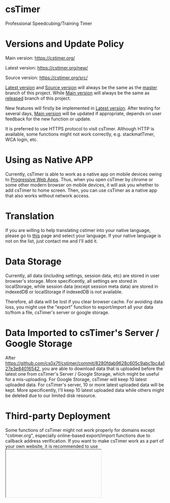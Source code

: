 # csTimer

Professional Speedcubing/Training Timer


# Versions and Update Policy

Main version: https://cstimer.org/

Latest version: https://cstimer.org/new/

Source version: https://cstimer.org/src/

[Latest version](https://cstimer.org/new/) and [Source version](https://cstimer.org/src/) will always be the same as the [master](https://github.com/cs0x7f/csTimer/tree/master) branch of this project. While [Main version](https://cstimer.org/) will always be the same as [released](https://github.com/cs0x7f/csTimer/tree/released) branch of this project.

New features will firstly be implemented in [Latest version](https://cstimer.org/new/). After testing for several days, [Main version](https://cstimer.org/) will be updated if appropriate, depends on user feedback for the new function or update.

It is preferred to use HTTPS protocol to visit csTimer. Although HTTP is available, some functions might not work correctly, e.g. stackmatTimer, WCA login, etc.


# Using as Native APP

Currently, csTimer is able to work as a native app on mobile devices owing to [Progressive Web Apps](https://developers.google.com/web/progressive-web-apps/). Thus, when you open csTimer by chrome or some other modern browser on mobile devices, it will ask you whether to add csTimer to home screen. Then, you can use csTimer as a native app that also works without network access.


# Translation

If you are willing to help translating cstimer into your native language, please go to [this](https://crowdin.com/project/cstimer) page and select your language. If your native language is not on the list, just contact me and I'll add it.


# Data Storage

Currently, all data (including settings, session data, etc) are stored in user browser's storage. More specificently, all settings are stored in localStorage, while session data (except session meta data) are stored in indexedDB or localStorage if indexedDB is not available.

Therefore, all data will be lost if you clear browser cache. For avoiding data loss, you might use the "export" function to export/import all your data to/from a file, csTimer's server or google storage.

# Data Imported to csTimer's Server / Google Storage

After https://github.com/cs0x7f/cstimer/commit/8280fdab9628c605c9abc1bc4a127e3e84016542, you are able to download data that is uploaded before the latest one from csTimer's Server / Google Storage, which might be useful for a mis-uploading. For Google Storage, csTimer will keep 10 latest uploaded data. For csTimer's server, 10 or more latest uploaded data will be kept. More specificently, I'll keep 10 latest uploaded data while others might be deleted due to our limited disk resource.


# Third-party Deployment

Some functions of csTimer might not work properly for domains except "cstimer.org", especially online-based export/import functions due to callback address verification. If you want to make csTimer work as a part of your own website, it is recommended to use <iframe>.
